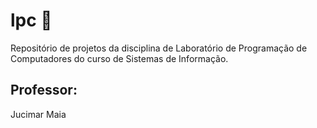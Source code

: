 # lpc 👾
Repositório de projetos da disciplina de Laboratório de Programação de Computadores do curso de Sistemas de Informação.

## Professor:
Jucimar Maia
